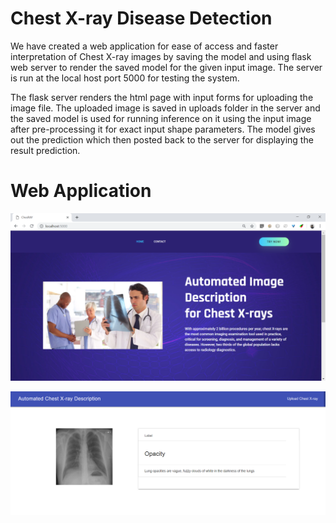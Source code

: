 # Chest X-ray Disease Detection 

We have created a web application for ease of access and faster interpretation of Chest X-ray images by saving the model and using flask web server to render the saved model for the given input image. The server is run at the local host port 5000 for testing the system. 

The flask server renders the html page with input forms for uploading the image file. The uploaded image is saved in uploads folder in the server and the saved model is used for running inference on it using the input image after pre-processing it for exact input shape parameters. The model gives out the prediction which then posted back to the server for displaying the result prediction. 


# Web Application

![Image description](https://github.com/abhilashpandurangan/chest-xray/blob/master/static/screen1.PNG)

![Image description](https://github.com/abhilashpandurangan/chest-xray/blob/master/static/screen3.png)

